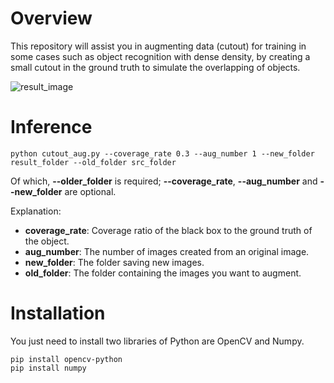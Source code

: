 # Overview
This repository will assist you in augmenting data (cutout) for training in some cases such as object recognition with dense density, by creating a small cutout in the ground truth to simulate the overlapping of objects.

![result_image](https://github.com/duongngockhanh/cutout-augmentation/assets/87640587/af9f769e-862e-481d-8d41-c5316d6a22e1)

# Inference
```commandline
python cutout_aug.py --coverage_rate 0.3 --aug_number 1 --new_folder result_folder --old_folder src_folder
```
Of which, **--older_folder** is required; **--coverage_rate**, **--aug_number** and **--new_folder** are optional.

Explanation:
- **coverage_rate**: Coverage ratio of the black box to the ground truth of the object.
- **aug_number**: The number of images created from an original image.
- **new_folder**: The folder saving new images.
- **old_folder**: The folder containing the images you want to augment.

# Installation
You just need to install two libraries of Python are OpenCV and Numpy.
```commandline
pip install opencv-python
pip install numpy
```
